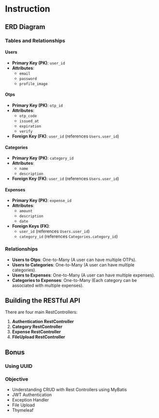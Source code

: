 # Instruction

## ERD Diagram
### Tables and Relationships

#### Users
- **Primary Key (PK)**: `user_id`
- **Attributes**:
  - `email`
  - `password`
  - `profile_image`

#### Otps
- **Primary Key (PK)**: `otp_id`
- **Attributes**:
  - `otp_code`
  - `issued_at`
  - `expiration`
  - `verify`
- **Foreign Key (FK)**: `user_id` (references `Users.user_id`)

#### Categories
- **Primary Key (PK)**: `category_id`
- **Attributes**:
  - `name`
  - `description`
- **Foreign Key (FK)**: `user_id` (references `Users.user_id`)

#### Expenses
- **Primary Key (PK)**: `expense_id`
- **Attributes**:
  - `amount`
  - `description`
  - `date`
- **Foreign Keys (FK)**:
  - `user_id` (references `Users.user_id`)
  - `category_id` (references `Categories.category_id`)

### Relationships
- **Users to Otps**: One-to-Many (A user can have multiple OTPs).
- **Users to Categories**: One-to-Many (A user can have multiple categories).
- **Users to Expenses**: One-to-Many (A user can have multiple expenses).
- **Categories to Expenses**: One-to-Many (Each category can be associated with multiple expenses).

## Building the RESTful API
There are four main RestControllers:
1. **Authentication RestController**
2. **Category RestController**
3. **Expense RestController**
4. **FileUpload RestController**

## Bonus

### Using UUID

### Objective
- Understanding CRUD with Rest Controllers using MyBatis
- JWT Authentication
- Exception Handler
- File Upload
- Thymeleaf
